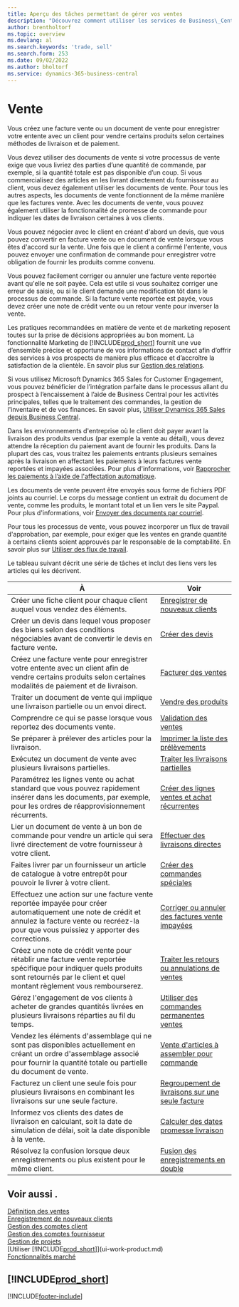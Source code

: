 ```yaml
---
title: Aperçu des tâches permettant de gérer vos ventes
description: "Découvrez comment utiliser les services de Business\_Central pour gérer les activités de vente avec vos clients avec des factures de vente, des commandes, des devis et plus encore."
author: brentholtorf
ms.topic: overview
ms.devlang: al
ms.search.keywords: 'trade, sell'
ms.search.form: 253
ms.date: 09/02/2022
ms.author: bholtorf
ms.service: dynamics-365-business-central
---
```

# Vente

Vous créez une facture vente ou un document de vente pour enregistrer votre entente avec un client pour vendre certains produits selon certaines méthodes de livraison et de paiement.

Vous devez utiliser des documents de vente si votre processus de vente exige que vous livriez des parties d’une quantité de commande, par exemple, si la quantité totale est pas disponible d’un coup. Si vous commercialisez des articles en les livrant directement du fournisseur au client, vous devez également utiliser les documents de vente. Pour tous les autres aspects, les documents de vente fonctionnent de la même manière que les factures vente. Avec les documents de vente, vous pouvez également utiliser la fonctionnalité de promesse de commande pour indiquer les dates de livraison certaines à vos clients.  

Vous pouvez négocier avec le client en créant d'abord un devis, que vous pouvez convertir en facture vente ou en document de vente lorsque vous êtes d'accord sur la vente. Une fois que le client a confirmé l'entente, vous pouvez envoyer une confirmation de commande pour enregistrer votre obligation de fournir les produits comme convenu.

Vous pouvez facilement corriger ou annuler une facture vente reportée avant qu'elle ne soit payée. Cela est utile si vous souhaitez corriger une erreur de saisie, ou si le client demande une modification tôt dans le processus de commande. Si la facture vente reportée est payée, vous devez créer une note de crédit vente ou un retour vente pour inverser la vente.

Les pratiques recommandées en matière de vente et de marketing reposent toutes sur la prise de décisions appropriées au bon moment. La fonctionnalité Marketing de [!INCLUDE[prod_short](includes/prod_short.md)] fournit une vue d’ensemble précise et opportune de vos informations de contact afin d’offrir des services à vos prospects de manière plus efficace et d’accroître la satisfaction de la clientèle. En savoir plus sur [Gestion des relations](marketing-relationship-management.md).

Si vous utilisez Microsoft Dynamics 365 Sales for Customer Engagement, vous pouvez bénéficier de l’intégration parfaite dans le processus allant du prospect à l’encaissement à l’aide de Business Central pour les activités principales, telles que le traitement des commandes, la gestion de l'inventaire et de vos finances. En savoir plus, [Utiliser Dynamics 365 Sales depuis Business Central](marketing-integrate-dynamicscrm.md).

Dans les environnements d'entreprise où le client doit payer avant la livraison des produits vendus (par exemple la vente au détail), vous devez attendre la réception du paiement avant de fournir les produits. Dans la plupart des cas, vous traitez les paiements entrants plusieurs semaines après la livraison en affectant les paiements à leurs factures vente reportées et impayées associées. Pour plus d'informations, voir [Rapprocher les paiements à l’aide de l'affectation automatique](receivables-how-reconcile-payments-auto-application.md).

Les documents de vente peuvent être envoyés sous forme de fichiers PDF joints au courriel. Le corps du message contient un extrait du document de vente, comme les produits, le montant total et un lien vers le site Paypal. Pour plus d'informations, voir [Envoyer des documents par courriel](ui-how-send-documents-email.md).

Pour tous les processus de vente, vous pouvez incorporer un flux de travail d'approbation, par exemple, pour exiger que les ventes en grande quantité à certains clients soient approuvés par le responsable de la comptabilité. En savoir plus sur [Utiliser des flux de travail](across-use-workflows.md).

Le tableau suivant décrit une série de tâches et inclut des liens vers les articles qui les décrivent.

| À | Voir |
| --- | --- |
|Créer une fiche client pour chaque client auquel vous vendez des éléments.|[Enregistrer de nouveaux clients](sales-how-register-new-customers.md)|
| Créer un devis dans lequel vous proposer des biens selon des conditions négociables avant de convertir le devis en facture vente. |[Créer des devis](sales-how-make-offers.md) |
| Créez une facture vente pour enregistrer votre entente avec un client afin de vendre certains produits selon certaines modalités de paiement et de livraison. |[Facturer des ventes](sales-how-invoice-sales.md) |
| Traiter un document de vente qui implique une livraison partielle ou un envoi direct. |[Vendre des produits](sales-how-sell-products.md) |
|Comprendre ce qui se passe lorsque vous reportez des documents vente.|[Validation des ventes](ui-post-sales.md)|
|Se préparer à prélever des articles pour la livraison.|[Imprimer la liste des prélèvements](sales-how-print-picking-list.md)|
| Exécutez un document de vente avec plusieurs livraisons partielles. | [Traiter les livraisons partielles](sales-how-send-partial-shipments.md) |
|Paramétrez les lignes vente ou achat standard que vous pouvez rapidement insérer dans les documents, par exemple, pour les ordres de réapprovisionnement récurrents.|[Créer des lignes ventes et achat récurrentes](sales-how-work-standard-lines.md)|  
| Lier un document de vente à un bon de commande pour vendre un article qui sera livré directement de votre fournisseur à votre client. |[Effectuer des livraisons directes](sales-how-drop-shipment.md) |
|Faites livrer par un fournisseur un article de catalogue à votre entrepôt pour pouvoir le livrer à votre client.|[Créer des commandes spéciales](sales-how-to-create-special-orders.md)|
| Effectuez une action sur une facture vente reportée impayée pour créer automatiquement une note de crédit et annulez la facture vente ou recréez-la pour que vous puissiez y apporter des corrections. |[Corriger ou annuler des factures vente impayées](sales-how-correct-cancel-sales-invoice.md) |
| Créez une note de crédit vente pour rétablir une facture vente reportée spécifique pour indiquer quels produits sont retournés par le client et quel montant règlement vous rembourserez. |[Traiter les retours ou annulations de ventes](sales-how-process-sales-returns-cancellations.md) |
|Gérez l'engagement de vos clients à acheter de grandes quantités livrées en plusieurs livraisons réparties au fil du temps.|[Utiliser des commandes permanentes ventes](sales-how-to-create-blanket-sales-orders.md)|
|Vendez les éléments d'assemblage qui ne sont pas disponibles actuellement en créant un ordre d'assemblage associé pour fournir la quantité totale ou partielle du document de vente.|[Vente d'articles à assembler pour commande](assembly-how-to-sell-items-assembled-to-order.md)|
|Facturez un client une seule fois pour plusieurs livraisons en combinant les livraisons sur une seule facture.|[Regroupement de livraisons sur une seule facture](sales-how-to-combine-shipments-on-a-single-invoice.md)|
|Informez vos clients des dates de livraison en calculant, soit la date de simulation de délai, soit la date disponible à la vente.|[Calculer des dates promesse livraison](sales-how-to-calculate-order-promising-dates.md)|
|Résolvez la confusion lorsque deux enregistrements ou plus existent pour le même client.|[Fusion des enregistrements en double](sales-how-merge-duplicate-records.md)|

## Voir aussi .

[Définition des ventes](sales-setup-sales.md)  
[Enregistrement de nouveaux clients](sales-how-register-new-customers.md)  
[Gestion des comptes client](receivables-manage-receivables.md)  
[Gestion des comptes fournisseur](payables-manage-payables.md)  
[Gestion de projets](projects-manage-projects.md)  
[Utiliser [!INCLUDE[prod_short](includes/prod_short.md)]](ui-work-product.md)  
[Fonctionnalités marché](ui-across-business-areas.md)

## [!INCLUDE[prod_short](includes/free_trial_md.md)]  

[!INCLUDE[footer-include](includes/footer-banner.md)]
